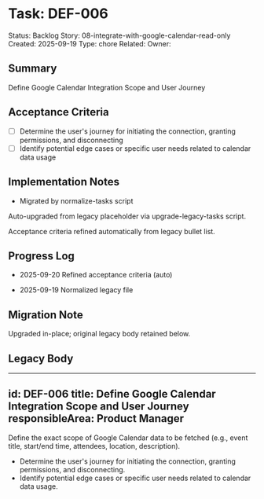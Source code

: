 # Task: DEF-006
Status: Backlog
Story: 08-integrate-with-google-calendar-read-only
Created: 2025-09-19
Type: chore
Related:
Owner:

## Summary
Define Google Calendar Integration Scope and User Journey

## Acceptance Criteria

- [ ] Determine the user's journey for initiating the connection, granting permissions, and disconnecting
- [ ] Identify potential edge cases or specific user needs related to calendar data usage

## Implementation Notes
- Migrated by normalize-tasks script

Auto-upgraded from legacy placeholder via upgrade-legacy-tasks script.


Acceptance criteria refined automatically from legacy bullet list.
## Progress Log
- 2025-09-20 Refined acceptance criteria (auto)

- 2025-09-19 Normalized legacy file
## Migration Note
Upgraded in-place; original legacy body retained below.

## Legacy Body
---
id: DEF-006
title: Define Google Calendar Integration Scope and User Journey
responsibleArea: Product Manager
---
Define the exact scope of Google Calendar data to be fetched (e.g., event title, start/end time, attendees, location, description).
*   Determine the user's journey for initiating the connection, granting permissions, and disconnecting.
*   Identify potential edge cases or specific user needs related to calendar data usage.